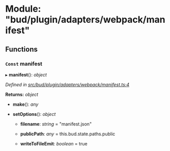 # Module: "bud/plugin/adapters/webpack/manifest"

## Functions

### `Const` manifest

▸ **manifest**(): *object*

*Defined in [src/bud/plugin/adapters/webpack/manifest.ts:4](https://github.com/roots/bud-support/blob/bd00b72/src/bud/plugin/adapters/webpack/manifest.ts#L4)*

**Returns:** *object*

* **make**(): *any*

* **setOptions**(): *object*

  * **filename**: *string* = "manifest.json"

  * **publicPath**: *any* = this.bud.state.paths.public

  * **writeToFileEmit**: *boolean* = true
